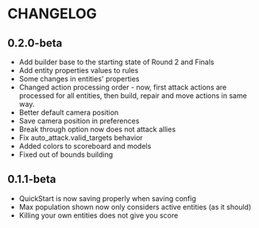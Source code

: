 # CHANGELOG

## 0.2.0-beta

- Add builder base to the starting state of Round 2 and Finals
- Add entity properties values to rules
- Some changes in entities' properties
- Changed action processing order - now, first attack actions are processed for all entities, then build, repair and move actions in same way.
- Better default camera position
- Save camera position in preferences
- Break through option now does not attack allies
- Fix auto_attack.valid_targets behavior
- Added colors to scoreboard and models
- Fixed out of bounds building

## 0.1.1-beta

- QuickStart is now saving properly when saving config
- Max population shown now only considers active entities (as it should)
- Killing your own entities does not give you score